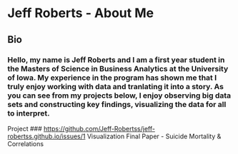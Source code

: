 # Jeff Roberts - About Me

## **Bio**
### Hello, my name is Jeff Roberts and I am a first year student in the Masters of Science in Business Analytics at the University of Iowa. My experience in the program has shown me that I truly enjoy working with data and tranlating it into a story. As you can see from my projects below, I enjoy observing big data sets and constructing key findings, visualizing the data for all to interpret. 



Project ### https://github.com/Jeff-Robertss/jeff-robertss.github.io/issues/1 
Visualization Final Paper - Suicide Mortality & Correlations

